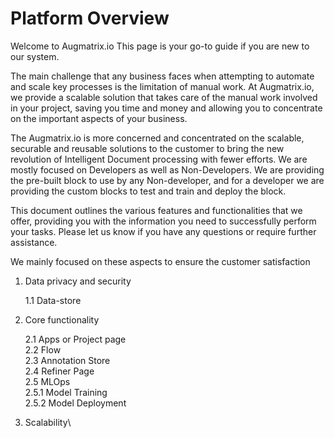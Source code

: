 # Platform Overview

Welcome to Augmatrix.io This page is your go-to guide if you are new to our system.

The main challenge that any business faces when attempting to automate and scale key processes is the limitation of manual work. At Augmatrix.io, we provide a scalable solution that takes care of the manual work involved in your project, saving you time and money and allowing you to concentrate on the important aspects of your business.

The Augmatrix.io is more concerned and concentrated on the scalable, securable and reusable solutions to the customer to bring the new revolution of Intelligent Document processing with fewer efforts. We are mostly focused on Developers as well as Non-Developers. We are providing the pre-built block to use by any Non-developer, and for a developer we are providing the custom blocks to test and train and deploy the block.

This document outlines the various features and functionalities that we offer, providing you with the information you need to successfully perform your tasks. Please let us know if you have any questions or require further assistance.

We mainly focused on these aspects to ensure the customer satisfaction

1.  Data privacy and security

    1.1 Data-store
2.  Core functionality

    2.1 Apps or Project page \
    2.2 Flow\
    2.3 Annotation Store\
    2.4 Refiner Page\
    2.5 MLOps\
    &#x20; 2.5.1 Model Training\
    &#x20; 2.5.2 Model Deployment&#x20;
3. Scalability\
